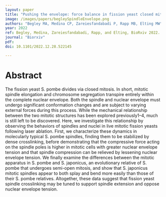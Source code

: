 ```yaml
---
layout: paper
title: "Pushing the envelope: force balance in fission yeast closed mitosis"
image: /images/papers/begleySpindleEnvelope.png
authors: "Begley MA, Medina CP, Zareiesfandabadi P, Rapp MB, Elting MW"
year: 2022
ref: Begley, Medina, Zareiesfandabadi, Rapp, and Elting, BioRxiv 2022.
journal: "Biorxiv"
pdf:
doi: 10.1101/2022.12.28.522145

---
```


# Abstract

The fission yeast S. pombe divides via closed mitosis. In short, mitotic spindle elongation and chromosome segregation transpire entirely within the complete nuclear envelope. Both the spindle and nuclear envelope must undergo significant conformation changes and are subject to varying external forces during this process. While the mechanical relationship between the two mitotic structures has been explored previously1–4, much is still left to be discovered. Here, we investigate this relationship by observing the behaviors of spindles and nuclei in live mitotic fission yeasts following laser ablation. First, we characterize these dynamics in molecularly typical S. pombe spindles, finding them to be stabilized by dense crosslinking, before demonstrating that the compressive force acting on the spindle poles is higher in mitotic cells with greater nuclear envelope tension and that spindle compression can be relieved by lessening nuclear envelope tension. We finally examine the differences between the mitotic apparatus in S. pombe and S. japonicus, an evolutionary relative of S. pombe that undergoes semi-open mitosis, and show that S. japonicus mitotic spindles appear to both splay and bend more easily than those of their S. pombe relatives. Altogether, these data suggest that fission yeast spindle crosslinking may be tuned to support spindle extension and oppose nuclear envelope tension.